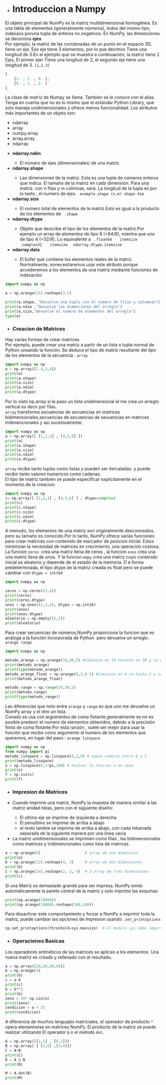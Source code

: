 
* <h1> Introduccion a Numpy </h1>

<p>
El objeto principal de NumPy es la matriz multidimensional homogénea. Es una tabla de elementos (generalmente números), todos del mismo tipo, indexaos poruna tupla de enteros no negativos. En NumPy, las dimenciones se denomina <strong><i>ejes</i></strong>
<br>
Por ejemplo, la matriz de las corrdenadas de un punto en el espacio 3D, tiene un eje. Ese eje tiene 3 elementos, por lo que decimos Tiene una longitud de 3.En el ejemplo que se muestra a continuación, la matriz tiene 2 Ejes, El primer ejer Tiene una longitud de 2, el segundo eje tiene una longitud de 3. <code>[1,2,3]</code>
</p>

```python
[
    [1. , 2. , 0. ],
    [0. , 1. , 2. ]
]
```
<p>
La clase de matriz de Numpy se llama. Tambíen se le conoce con el alias. Tenga en cuenta que no es lo mismo que el estándar Python Library, que solo maneja unidimensionales y ofrece menos funcionalidad. Los atributos más importantes de un objeto son:
<ul>
    <li>ndarray</li>
    <li>array</li>
    <li>numpy.array</li>
    <li>array.array</li>
    <li>ndarray</li>
</ul>
<ul>
    <li><strong>ndarray.ndim</strong></li>
        <ul>
            <li>El número de ejes (dimensionales) de una matriz.</li>
        </ul>
    <li><strong>ndarray.shape</strong></li>
        <ul>
            <li>Las dimensiones de la matriz. Esta es una tupla de números enteros que indica. El tamaño de la matriz en cada dimensión. Para una matriz. con  n filas y m colimnas, será. La longitud de la tupla es por lo tanto , el numero de ejes. <code> example.shape (n,m) shape dim </code></li>
        </ul>
    <li><strong>ndarray.size</strong></li>
        <ul>
            <li>El numero total de elementos de la matriz.Esto es igual a la producto de los elementos de <code> .shape </code></li>
        </ul>     
    <li><strong>ndarray.dtype</strong></li>
         <ul>
            <li>Objeto que describe el tipo de los elementos de la matriz.Por ejemplo un array de elementos de tipo 8  (=64/8), mientra que uno de tipo 4 (=32/8). Lo equivalente a  <code> .float64  </code>  <code> itemsize </code>  <code> .complex32  </code>  <code> itemsize </code>  <code> ndarray.dtype.itemsize  </code></li>
        </ul>
    <li><strong>ndarray.data</strong></li>
        <ul>
            <li>El búfer que  contiene los elementos reales de la matriz. Normalmente, nonecesitaremos usar este atributo porque accederemos a los elementos de una matriz mediante funciones de indexación</li>
        </ul>
</ul>
</p>

```python
import numpy as np

a = np.arange(15).reshape(3,5)

print(a.shape, "Devuelve una tupla con el numero de filas y columnas")
print(a.ndim ,"Devuelve las dimenciones del arreglo")
print(a.size,"Devuelve el numero de elementos del arreglo")
type(a)

```

* <h3>Creacion de Matrices </h3>

<p>
Hay varias formas de crear matrices.
<br>
Por ejemplo, puede crear una matriz a partir de un lista o tupla normal de Python unsando la función. Se deduce el tipo de matriz resultante del tipo de los elementos de la secuencia . <code>array</code>
</p>

```python
import numpy as np
a = np.array([2.4,3,4])
print(a)
print(a.shape)
print(a.size)
print(a.ndim)
print(a.dtype)
```
Por lo visto np.array si le paso un lista unidimensional el me crea un arreglo vertical es decir por filas.
<br>
<code>array</code> transforma secuencias de secuencias en matrices bidimensionales,secuencias de secuencias de secuencias en matrices tridimencionales y asi sucesivamente.

```python
import numpy as np
a = np.array([ [1,2,3] , [4,5,6] ])
print(a)
print(a.shape)
print(a.size)
print(a.ndim)
print(a.dtype)
```
<code>array</code> recibe tanto tuplas como listas y pueden ser itercaladas. y puede recibir tanto valores numericos como cadenas.
<br>
El tipo de matriz tambien se puede especificar explicitamente en el momento de la creacion:


```python
import numpy as np
c= np.array([ [1,2,3] , [4,5,6] ] , dtype=complex)
print(c)
print(c.shape)
print(c.size)
print(c.ndim)
print(c.dtype)
```

A menudo, los elementos de una matriz son originalmente desconosidos, pero su tamaño es conocido.Por lo tanto, NumPy ofrece varias funciones para crear matrices con contenido de marcador de posicion inicial. Estos minimizan  la necesidad de matrices en crecimiento, una operación costosa.
<br>
La función <code>zeros </code>crea una matriz llena de ceros , la funcion <code>ones</code> crea una una matriz llena de unos. Y la funcion <code>empy</code> crea  una matriz cuyo contenido inicial es aleatorio y depende de el estado de la memoria. D e forma predeterminada, el tipo dtype de la matriz creada es float pero se puede cambiar con <code>dtype = intt64</code>
</p>

```python
import numpy as np

ceros = np.zeros((3,4))
print(ceros)
print(ceros.dtype)
unos = np.ones((2,3,4), dtype = np.int16)
print(unos)
print(unos.dtype)
aleatorio = np.empty((2,3))
print(aleatorio)
```
Para crear secuencias de números,NumPy proporciona la funcion que es análoga a la función incorporada de Python. pero devuelve un arreglo. <code>arange  range</code>


```python
import numpy as np

metodo_arange = np.arange(10,30,5) #Comienza en 10 termina en 30 y va de 5 en 5.
print(metodo_arange)
print(type(metodo_arange))
metodo_arange_float = np.arange(0,2,0.3) #Comienza en 0 va hasta 2 y va de 0.3 en 0.3.
print(metodo_arange_float)

metodo_range = np.range(10,30,5)
print(metodo_range)
print(type(metodo_range))

```

Las diferencias que noto entre <code>arange</code> y <code>range</code> es que uno me devuelve un NumPy array y el otro un lista.
<br>
Cunado se usa con argumentos de coma flotante,generalmente es no es posible predecir el numero de elementos obtenidos, debido a la precisión finita de coma flotante.Por esta ranzón , suele ser mejor para usar la función que recibe como argumento el numero de los elementos que queremos, en lugar del paso : <code>arange linspace</code>

```python
import numpy as np
from numpy import pi
metodo_linspace = np.linspace(0,2,9) # nueve numeros entre 0 y 2
print(metodo_linspace)
x = np.linspace(0,2*pi,100) # evaluar la funcion x en seno
print(x)
f = np.sin(x)
print(f)

```

* <h3>Impresion de Matrices</h3>

<ul>
    <li>Cuando imprime una matriz, NumPy la muestra de manera similar a las matriz anidad listas, pero con              el siguiente diseño:</li>
    <ul>
        <li>El ultimo eje se imprime de izquierda a derecha.</li>
        <li>El penultimo se imprime de arriba a abajo</li>
        <li>el resto tambie se imprime de arriba a abajo, con cada rebanada separada de la siguiente manera por una linea vacia</li>
    </ul> 
    <li>La matriz unidimensionales se imprimen como filas , las bidimensionales como matrices y tridimencionales como lista de matrices.</li>
</ul>

```python
a = np.arange(6)                    # array de una dimension
print(a)
b = np.arange(12).reshape(4, 3)     # array de dos dimensiones
print(b)
c = np.arange(24).reshape(2, 3, 4)  # 3 array de tres dimensiones
print(c)
```

Si  una Matriz es demasiado grande para ser impresa. NumPy omite automaticamente la parete central de la matriz y solo imprime las esquinas:

 
```python
print(np.arange(10000))
print(np.arange(10000).reshape(100,100))
```

Para desactivar este comportamiento y forzar a NumPy a imprimir toda la matriz, puede cambiar las opciones de impresion usando <code>.set_printoptions</code>

```python
np.set_printoptions(threshold=sys.maxsize)  # el modulo sys debe importarse
```

* <h3>Operaciones Basicas</h3>

Los operadores aritméticos de las matrices se aplican a los elementos. Una nueva matriz es creado y rellenado con el resultado.

```python
a = np.array([20,30,40,50])
b = np.arange(4)
print(b)
c = a-b
print(c)
b = b**2
print(b)
seno = 10* np.sin(a)
print(seno)
condicion = a < 35
print(condicion)
```

A diferencia de muchos lenguajes matriciales, el operador de producto <code>*</code> opera elementwise en matrices NumPy. El producto de la matriz se puede realizar utilizando El operador <code>@</code> o el metodo  <code>dot</code>.

```python
A = np.array([[1,1] , [0,1]])
B = np.array( [ [2,0] ,[3,4]])
C = A*B
print(C)
D = A @ B
print(D)

M = A.dot(B)
print(M)
```